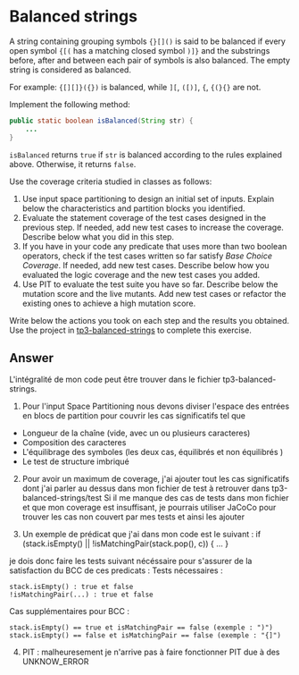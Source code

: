 # Balanced strings

A string containing grouping symbols `{}[]()` is said to be balanced if every open symbol `{[(` has a matching closed symbol `)]}` and the substrings before, after and between each pair of symbols is also balanced. The empty string is considered as balanced.

For example: `{[][]}({})` is balanced, while `][`, `([)]`, `{`, `{(}{}` are not.

Implement the following method:

```java
public static boolean isBalanced(String str) {
    ...
}
```

`isBalanced` returns `true` if `str` is balanced according to the rules explained above. Otherwise, it returns `false`.

Use the coverage criteria studied in classes as follows:

1. Use input space partitioning to design an initial set of inputs. Explain below the characteristics and partition blocks you identified.
2. Evaluate the statement coverage of the test cases designed in the previous step. If needed, add new test cases to increase the coverage. Describe below what you did in this step.
3. If you have in your code any predicate that uses more than two boolean operators, check if the test cases written so far satisfy *Base Choice Coverage*. If needed, add new test cases. Describe below how you evaluated the logic coverage and the new test cases you added.
4. Use PIT to evaluate the test suite you have so far. Describe below the mutation score and the live mutants. Add new test cases or refactor the existing ones to achieve a high mutation score.

Write below the actions you took on each step and the results you obtained.
Use the project in [tp3-balanced-strings](../code/tp3-balanced-strings) to complete this exercise.

## Answer

L'intégralité de mon code peut être trouver dans le fichier tp3-balanced-strings.

1. Pour l'input Space Partitioning nous devons diviser l'espace des entrées en blocs de partition pour couvrir les cas significatifs tel que
- Longueur de la chaîne (vide, avec un ou plusieurs caracteres)
- Composition des caracteres 
- L'équilibrage des symboles (les deux cas, équilibrés et non équilibrés )
- Le test de structure imbriqué

2. Pour avoir un maximum de coverage, j'ai ajouter tout les cas significatifs dont j'ai parler au dessus dans mon fichier de test à retrouver dans tp3-balanced-strings/test
Si il me manque des cas de tests dans mon fichier et que mon coverage est insuffisant, je pourrais utiliser JaCoCo pour trouver les cas non couvert par mes tests et ainsi les ajouter

3. Un exemple de prédicat que j'ai dans mon code est le suivant :
   if (stack.isEmpty() || !isMatchingPair(stack.pop(), c)) { ... }

je dois donc faire les tests suivant nécéssaire pour s'assurer de la satisfaction du BCC de ces predicats :
Tests nécessaires :

    stack.isEmpty() : true et false
    !isMatchingPair(...) : true et false

Cas supplémentaires pour BCC :

    stack.isEmpty() == true et isMatchingPair == false (exemple : ")")
    stack.isEmpty() == false et isMatchingPair == false (exemple : "{]")

4. PIT : malheuresement je n'arrive pas à faire fonctionner PIT due à des UNKNOW_ERROR






